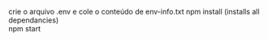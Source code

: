 crie o arquivo .env e cole o conteúdo de env-info.txt
npm install (installs all dependancies) \
npm start
